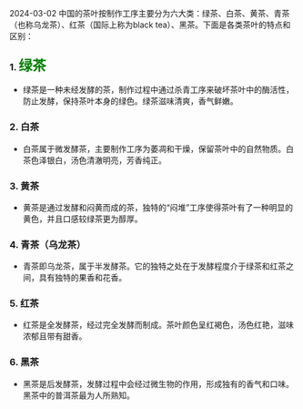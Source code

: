 2024-03-02
中国的茶叶按制作工序主要分为六大类：绿茶、白茶、黄茶、青茶（也称乌龙茶）、红茶（国际上称为black tea）、黑茶。下面是各类茶叶的特点和区别：
### 1. <font color=green size=5>绿茶</font>
* 绿茶是一种未经发酵的茶，制作过程中通过杀青工序来破坏茶叶中的酶活性，防止发酵，保持茶叶本身的绿色。绿茶滋味清爽，香气鲜嫩。
### 2. 白茶
* 白茶属于微发酵茶，主要制作工序为萎凋和干燥，保留茶叶中的自然物质。白茶色泽银白，汤色清澈明亮，芳香纯正。
### 3. 黄茶
* 黄茶是通过发酵和闷黄而成的茶，独特的“闷堆”工序使得茶叶有了一种明显的黄色，并且口感较绿茶更为醇厚。
### 4. 青茶（乌龙茶）
* 青茶即乌龙茶，属于半发酵茶。它的独特之处在于发酵程度介于绿茶和红茶之间，具有独特的果香和花香。
### 5. 红茶
* 红茶是全发酵茶，经过完全发酵而制成。茶叶颜色呈红褐色，汤色红艳，滋味浓郁且带有甜香。
### 6. 黑茶
* 黑茶是后发酵茶，发酵过程中会经过微生物的作用，形成独有的香气和口味。黑茶中的普洱茶最为人所熟知。

